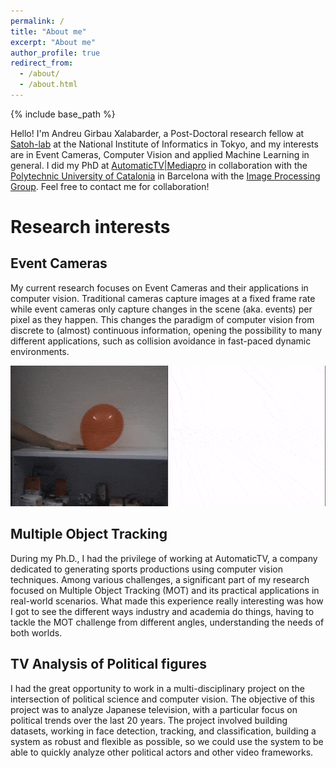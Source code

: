 ```yaml
---
permalink: /
title: "About me"
excerpt: "About me"
author_profile: true
redirect_from: 
  - /about/
  - /about.html
---
```


{% include base_path %}

Hello! I'm Andreu Girbau Xalabarder, a Post-Doctoral research fellow at [Satoh-lab](http://www.satoh-lab.nii.ac.jp/) at the National Institute of Informatics in Tokyo, 
and my interests are in Event Cameras, Computer Vision and applied Machine Learning in general. 
I did my PhD at [AutomaticTV\|Mediapro](https://www.automatic.tv) 
in collaboration with the [Polytechnic University of Catalonia](https://telecos.upc.edu/en) in Barcelona with the [Image Processing Group](https://imatge.upc.edu/web/). 
Feel free to contact me for collaboration!  


Research interests
=====

Event Cameras
-----
My current research focuses on Event Cameras and their applications in computer vision.
Traditional cameras capture images at a fixed frame rate while event cameras only capture changes in the scene (aka. events) per pixel as they happen.
This changes the paradigm of computer vision from discrete to (almost) continuous information, opening the possibility to 
many different applications, such as collision avoidance in fast-paced dynamic environments.

![BalloonPopping](/images/baloon_popping_lossy.gif)

[//]: # (![WaterBomb]&#40;/images/water_bomb_floor_01_128colors_lossy.gif&#41;)


Multiple Object Tracking
------
During my Ph.D., I had the privilege of working at AutomaticTV, a company dedicated to generating sports productions using computer vision techniques. 
Among various challenges, a significant part of my research focused on Multiple Object Tracking (MOT) and its practical applications in real-world scenarios.
What made this experience really interesting was how I got to see the different ways industry and academia do things,
having to tackle the MOT challenge from different angles, understanding the needs of both worlds.


TV Analysis of Political figures
------
I had the great opportunity to work in a multi-disciplinary project on the intersection of political science and computer vision.
The objective of this project was to analyze Japanese television, with a particular focus on political trends over the 
last 20 years.
The project involved building datasets, working in face detection, tracking, and classification, building a system as 
robust and flexible as possible, so we could use the system to be able to quickly analyze other political actors and other video frameworks.



[//]: # (Education)

[//]: # (======)

[//]: # (I received my PhD on March of 2021 by the [Polytechnic University of Catalonia]&#40;https://telecos.upc.edu/ca&#41; &#40;UPC&#41;.)

[//]: # (Thesis Title: Sports broadcasting and multiple object tracking with deep learning methods. [Link]&#40;https://scholar.google.com/citations?view_op=view_citation&hl=en&user=vMmhE-sAAAAJ&sortby=pubdate&citation_for_view=vMmhE-sAAAAJ:LkGwnXOMwfcC&#41;)

[//]: # ()
[//]: # (Master’s Degree in Telecommunications Engineering on February of 2017 by the UPC.)

[//]: # (Thesis Title: Accurate video object tracking using a region-based particle filter. [Link]&#40;https://scholar.google.com/citations?view_op=view_citation&hl=en&user=vMmhE-sAAAAJ&sortby=pubdate&citation_for_view=vMmhE-sAAAAJ:u-x6o8ySG0sC&#41;)

[//]: # ()
[//]: # (Bachelor’s degree in Audiovisual Systems Engineering on February of 2015 by the UPC.)

[//]: # (Thesis Title: Region-based particle filter. [Link]&#40;https://scholar.google.com/citations?view_op=view_citation&hl=en&user=vMmhE-sAAAAJ&sortby=pubdate&citation_for_view=vMmhE-sAAAAJ:u5HHmVD_uO8C&#41;)
